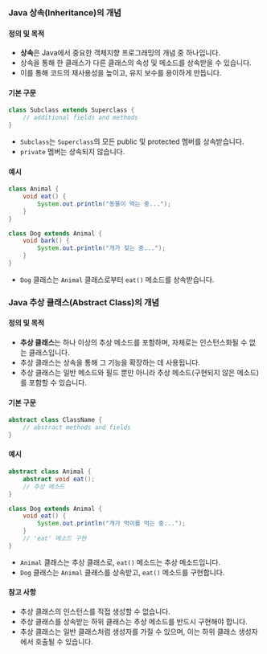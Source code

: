 ### Java 상속(Inheritance)의 개념

#### 정의 및 목적
- **상속**은 Java에서 중요한 객체지향 프로그래밍의 개념 중 하나입니다.
- 상속을 통해 한 클래스가 다른 클래스의 속성 및 메소드를 상속받을 수 있습니다.
- 이를 통해 코드의 재사용성을 높이고, 유지 보수를 용이하게 만듭니다.

#### 기본 구문
```java
class Subclass extends Superclass {
    // additional fields and methods
}
```
- `Subclass`는 `Superclass`의 모든 public 및 protected 멤버를 상속받습니다.
- `private` 멤버는 상속되지 않습니다.

#### 예시
```java
class Animal {
    void eat() {
        System.out.println("동물이 먹는 중...");
    }
}

class Dog extends Animal {
    void bark() {
        System.out.println("개가 짖는 중...");
    }
}
```
- `Dog` 클래스는 `Animal` 클래스로부터 `eat()` 메소드를 상속받습니다.

### Java 추상 클래스(Abstract Class)의 개념

#### 정의 및 목적
- **추상 클래스**는 하나 이상의 추상 메소드를 포함하며, 자체로는 인스턴스화될 수 없는 클래스입니다.
- 추상 클래스는 상속을 통해 그 기능을 확장하는 데 사용됩니다.
- 추상 클래스는 일반 메소드와 필드 뿐만 아니라 추상 메소드(구현되지 않은 메소드)를 포함할 수 있습니다.

#### 기본 구문
```java
abstract class ClassName {
    // abstract methods and fields
}
```

#### 예시
```java
abstract class Animal {
    abstract void eat();
    // 추상 메소드
}

class Dog extends Animal {
    void eat() {
        System.out.println("개가 먹이를 먹는 중...");
    }
    // 'eat' 메소드 구현
}
```
- `Animal` 클래스는 추상 클래스로, `eat()` 메소드는 추상 메소드입니다.
- `Dog` 클래스는 `Animal` 클래스를 상속받고, `eat()` 메소드를 구현합니다.

#### 참고 사항
- 추상 클래스의 인스턴스를 직접 생성할 수 없습니다.
- 추상 클래스를 상속받는 하위 클래스는 추상 메소드를 반드시 구현해야 합니다.
- 추상 클래스는 일반 클래스처럼 생성자를 가질 수 있으며, 이는 하위 클래스 생성자에서 호출될 수 있습니다.